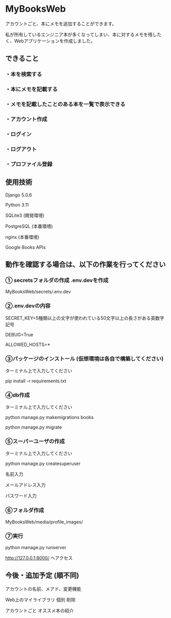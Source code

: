 # MyBooksWeb

アカウントごと、本にメモを追加することができます。

私が所有しているエンジニア本が多くなってしまい、本に対するメモを残したく、Webアプリケーションを作成しました。

## できること

### ・本を検索する

### ・本にメモを記載する

### ・メモを記載したことのある本を一覧で表示できる

### ・アカウント作成

### ・ログイン

### ・ログアウト

### ・プロファイル登録




## 使用技術

Django 5.0.6

Python 3.11

SQLite3 (開発環境)

PostgreSQL (本番環境)

nginx (本番環境)

Google Books APIs

## 動作を確認する場合は、以下の作業を行ってください


### ① secretsフォルダの作成 .env.devを作成

MyBooksWeb/secrets/.env.dev

### ②.env.devの内容

SECRET_KEY=5種類以上の文字が使われている50文字以上の長さがある英数字記号

DEBUG=True

ALLOWED_HOSTS=*

### ③パッケージのインストール (仮想環境は各自で構築してください)

ターミナル上で入力してください

pip install -r requirements.txt


### ④db作成

ターミナル上で入力してください



python manage.py makemigrations books

python manage.py migrate


### ⑤スーパーユーザの作成

ターミナル上で入力してください



python manage.py createsuperuser


名前入力

メールアドレス入力

パスワード入力

### ⑥フォルダ作成
MyBooksWeb/media/profile_images/

### ⑦実行


python manage.py runserver


http://127.0.0.1:8000/ へアクセス




## 今後・追加予定 (順不同)
アカウントの名前、メアド、変更機能

Web上のマイライブラリ 個別 削除

アカウントごと オススメ本の紹介

